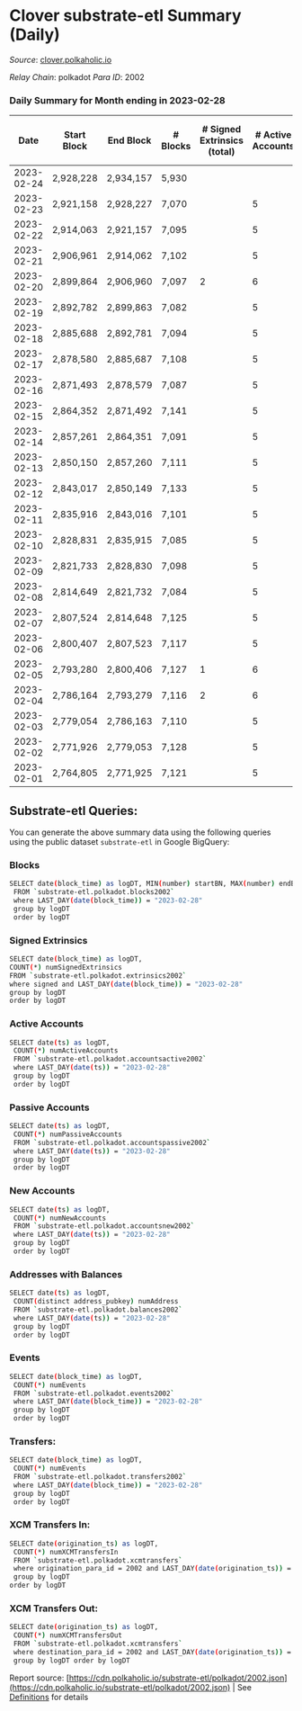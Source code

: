 # Clover substrate-etl Summary (Daily)

_Source_: [clover.polkaholic.io](https://clover.polkaholic.io)

*Relay Chain*: polkadot
*Para ID*: 2002



### Daily Summary for Month ending in 2023-02-28


| Date | Start Block | End Block | # Blocks | # Signed Extrinsics (total) | # Active Accounts | # Passive | # New | # Addresses with Balances | # Events | # Transfers | # XCM Transfers In | # XCM Transfers Out | Issues | 
| ---- | ----------- | --------- | -------- | --------------------------- | ----------------- | --------- | ----- | ------------------------- | -------- | ----------- | ------------------ | ------------------- | ------ |
| 2023-02-24 | 2,928,228 | 2,934,157 | 5,930 |  |  |  |  |  | 13,576 | 31 ($275.23) |   |   |  |
| 2023-02-23 | 2,921,158 | 2,928,227 | 7,070 |  | 5 | 7 |  | 4,119 | 15,744 | 8 ($484.91) |   |   |  |
| 2023-02-22 | 2,914,063 | 2,921,157 | 7,095 |  | 5 | 8 | 1 | 4,119 | 16,196 | 19 ($1,280.72) |   |   |  |
| 2023-02-21 | 2,906,961 | 2,914,062 | 7,102 |  | 5 | 8 | 2 | 4,118 | 16,214 | 5 ($43.44) |   |   |  |
| 2023-02-20 | 2,899,864 | 2,906,960 | 7,097 | 2 | 6 | 15 | 2 | 4,116 | 15,682 | 36 ($542.80) | 6 ($4.72) | 2 ($9.36) |  |
| 2023-02-19 | 2,892,782 | 2,899,863 | 7,082 |  | 5 | 8 | 1 | 4,114 | 15,923 | 12 ($3,427.11) |   |   |  |
| 2023-02-18 | 2,885,688 | 2,892,781 | 7,094 |  | 5 | 13 |  | 4,113 | 16,020 | 24 ($4,032.92) |   |   |  |
| 2023-02-17 | 2,878,580 | 2,885,687 | 7,108 |  | 5 | 37 | 24 | 4,113 | 17,532 | 76 ($20,948.27) |   |   |  |
| 2023-02-16 | 2,871,493 | 2,878,579 | 7,087 |  | 5 | 12 | 3 | 4,089 | 16,709 | 28 ($6,260.10) |   |   |  |
| 2023-02-15 | 2,864,352 | 2,871,492 | 7,141 |  | 5 | 13 | 1 | 4,086 | 15,933 | 16 ($2,298.82) |   |   |  |
| 2023-02-14 | 2,857,261 | 2,864,351 | 7,091 |  | 5 | 8 |  | 4,085 | 15,971 | 14 ($1,885.08) |   |   |  |
| 2023-02-13 | 2,850,150 | 2,857,260 | 7,111 |  | 5 | 9 |  | 4,085 | 16,706 | 26 ($957.21) |   |   |  |
| 2023-02-12 | 2,843,017 | 2,850,149 | 7,133 |  | 5 | 6 | 1 | 4,085 | 15,889 | 15 ($3,301.77) |   |   |  |
| 2023-02-11 | 2,835,916 | 2,843,016 | 7,101 |  | 5 | 11 | 3 | 4,084 | 15,583 | 15 ($3,062.63) |   |   |  |
| 2023-02-10 | 2,828,831 | 2,835,915 | 7,085 |  | 5 | 11 | 1 | 4,081 | 15,899 | 15 ($281.06) |   |   |  |
| 2023-02-09 | 2,821,733 | 2,828,830 | 7,098 |  | 5 | 7 |  | 4,080 | 16,721 | 15 ($5,763.52) |   |   |  |
| 2023-02-08 | 2,814,649 | 2,821,732 | 7,084 |  | 5 | 14 | 3 | 4,080 | 16,071 | 30 ($1,255.09) |   |   |  |
| 2023-02-07 | 2,807,524 | 2,814,648 | 7,125 |  | 5 | 8 |  | 4,077 | 16,005 | 16 ($5,958.95) |   |   |  |
| 2023-02-06 | 2,800,407 | 2,807,523 | 7,117 |  | 5 | 15 | 3 | 4,077 | 16,087 | 58 ($5,799.18) |   |   |  |
| 2023-02-05 | 2,793,280 | 2,800,406 | 7,127 | 1 | 6 | 10 | 3 | 4,074 | 15,982 | 16 ($2,783.32) |   |   |  |
| 2023-02-04 | 2,786,164 | 2,793,279 | 7,116 | 2 | 6 | 11 | 2 | 4,071 | 15,775 | 17 ($5,770.10) |   |   |  |
| 2023-02-03 | 2,779,054 | 2,786,163 | 7,110 |  | 5 | 14 | 4 | 4,069 | 16,269 | 22 ($8,328.86) |   |   |  |
| 2023-02-02 | 2,771,926 | 2,779,053 | 7,128 |  | 5 | 10 | 1 | 4,065 | 16,376 | 20 ($4,670.41) |   |   |  |
| 2023-02-01 | 2,764,805 | 2,771,925 | 7,121 |  | 5 | 6 | 1 | 4,064 | 15,993 | 10 ($262.65) |   |   |  |

## Substrate-etl Queries:
You can generate the above summary data using the following queries using the public dataset `substrate-etl` in Google BigQuery:

### Blocks
```bash
SELECT date(block_time) as logDT, MIN(number) startBN, MAX(number) endBN, COUNT(*) numBlocks 
 FROM `substrate-etl.polkadot.blocks2002`  
 where LAST_DAY(date(block_time)) = "2023-02-28" 
 group by logDT 
 order by logDT
```

### Signed Extrinsics
```bash
SELECT date(block_time) as logDT, 
COUNT(*) numSignedExtrinsics 
FROM `substrate-etl.polkadot.extrinsics2002`  
where signed and LAST_DAY(date(block_time)) = "2023-02-28" 
group by logDT 
order by logDT
```

### Active Accounts
```bash
SELECT date(ts) as logDT, 
 COUNT(*) numActiveAccounts 
 FROM `substrate-etl.polkadot.accountsactive2002` 
 where LAST_DAY(date(ts)) = "2023-02-28" 
 group by logDT 
 order by logDT
```

### Passive Accounts
```bash
SELECT date(ts) as logDT, 
 COUNT(*) numPassiveAccounts 
 FROM `substrate-etl.polkadot.accountspassive2002` 
 where LAST_DAY(date(ts)) = "2023-02-28" 
 group by logDT 
 order by logDT
```

### New Accounts
```bash
SELECT date(ts) as logDT, 
 COUNT(*) numNewAccounts 
 FROM `substrate-etl.polkadot.accountsnew2002` 
 where LAST_DAY(date(ts)) = "2023-02-28" 
 group by logDT
 order by logDT
```

### Addresses with Balances
```bash
SELECT date(ts) as logDT,
 COUNT(distinct address_pubkey) numAddress 
 FROM `substrate-etl.polkadot.balances2002` 
 where LAST_DAY(date(ts)) = "2023-02-28" 
 group by logDT 
 order by logDT
```

### Events
```bash
SELECT date(block_time) as logDT, 
 COUNT(*) numEvents 
 FROM `substrate-etl.polkadot.events2002` 
 where LAST_DAY(date(block_time)) = "2023-02-28" 
 group by logDT 
 order by logDT
```

### Transfers:
```bash
SELECT date(block_time) as logDT, 
 COUNT(*) numEvents 
 FROM `substrate-etl.polkadot.transfers2002` 
 where LAST_DAY(date(block_time)) = "2023-02-28" 
 group by logDT 
 order by logDT
```

### XCM Transfers In:
```bash
SELECT date(origination_ts) as logDT, 
 COUNT(*) numXCMTransfersIn 
 FROM `substrate-etl.polkadot.xcmtransfers` 
 where origination_para_id = 2002 and LAST_DAY(date(origination_ts)) = "2023-02-28" 
 group by logDT 
order by logDT
```

### XCM Transfers Out:
```bash
SELECT date(origination_ts) as logDT, 
 COUNT(*) numXCMTransfersOut 
 FROM `substrate-etl.polkadot.xcmtransfers` 
 where destination_para_id = 2002 and LAST_DAY(date(origination_ts)) = "2023-02-28" 
 group by logDT order by logDT
```


Report source: [https://cdn.polkaholic.io/substrate-etl/polkadot/2002.json](https://cdn.polkaholic.io/substrate-etl/polkadot/2002.json) | See [Definitions](/DEFINITIONS.md) for details
